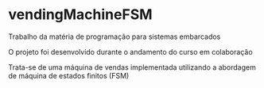 # vendingMachineFSM
Trabalho da matéria de programação para sistemas embarcados

O projeto foi desenvolvido durante o andamento do curso em colaboração

Trata-se de uma máquina de vendas implementada utilizando a abordagem de máquina de estados finitos (FSM)
